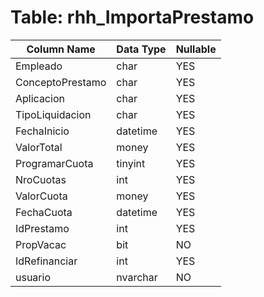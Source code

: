 # Table: rhh_ImportaPrestamo

| Column Name | Data Type | Nullable |
|-------------|-----------|----------|
| Empleado | char | YES |
| ConceptoPrestamo | char | YES |
| Aplicacion | char | YES |
| TipoLiquidacion | char | YES |
| FechaInicio | datetime | YES |
| ValorTotal | money | YES |
| ProgramarCuota | tinyint | YES |
| NroCuotas | int | YES |
| ValorCuota | money | YES |
| FechaCuota | datetime | YES |
| IdPrestamo | int | YES |
| PropVacac | bit | NO |
| IdRefinanciar | int | YES |
| usuario | nvarchar | NO |
